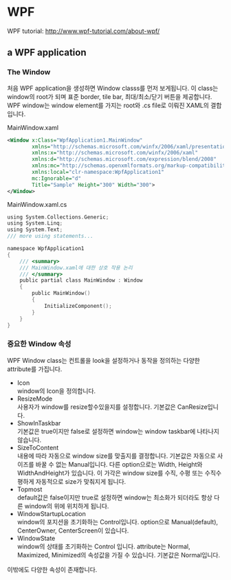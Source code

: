 WPF
===

WPF tutorial: http://www.wpf-tutorial.com/about-wpf/

a WPF application
-----------------

### The Window

처음 WPF application을 생성하면 Window classs를 먼저 보게됩니다. 이 class는 window의 root가 되며 표준 border, tile bar, 최대/최소/닫기 버튼을 제공합니다. WPF window는 window element를 가지는 root와 .cs file로 이뤄진 XAML의 결합입니다.

MainWindow.xaml

```xml
<Window x:Class="WpfApplication1.MainWindow"
        xmlns="http://schemas.microsoft.com/winfx/2006/xaml/presentation"
        xmlns:x="http://schemas.microsoft.com/winfx/2006/xaml"
        xmlns:d="http://schemas.microsoft.com/expression/blend/2008"
        xmlns:mc="http://schemas.openxmlformats.org/markup-compatibility/2006"
        xmlns:local="clr-namespace:WpfApplication1"
        mc:Ignorable="d"
        Title="Sample" Height="300" Width="300">
</Window>

```

MainWindow.xaml.cs

```c
using System.Collections.Generic;
using System.Linq;
using System.Text;
/// more using statements...

namespace WpfApplication1
{
    /// <summary>
    /// MainWindow.xaml에 대한 상호 작용 논리
    /// </summary>
    public partial class MainWindow : Window
    {
        public MainWindow()
        {
            InitializeComponent();
        }
    }
}
```

### 중요한 Window 속성

WPF Window class는 컨트롤을 look을 설정하거나 동작을 정의하는 다양한 attribute를 가집니다.

-	Icon  
	window의 Icon을 정의합니다.
-	ResizeMode  
	사용자가 window를 resize할수있을지를 설정합니다. 기본값은 CanResize입니다.
-	ShowInTaskbar  
	기본값은 true이지만 false로 설정하면 window는 window taskbar에 나타나지 않습니다.
-	SizeToContent  
	내용에 따라 자동으로 window size를 맞출지를 결정합니다. 기본값은 자동으로 사이즈를 바꿀 수 없는 Manual입니다. 다른 option으로는 Width, Height와 WidthAndHeight가 있습니다. 이 가각은 window size를 수직, 수평 또는 수직수평하게 자동적으로 size가 맞춰지게 됩니다.
-	Topmost  
	default값은 false이지만 true로 설정하면 window는 최소화가 되더라도 항상 다른 window의 위에 위치하게 됩니다.
-	WindowStartupLocation  
	window의 포지션을 초기화하는 Control입니다. option으로 Manual(default), CenterOwner, CenterScreen이 있습니다.
-	WindowState  
	window의 상태를 초기화하는 Control 입니다. attribute는 Normal, Maximized, Minimized의 속성값을 가질 수 있습니다. 기본값은 Normal입니다.

이밖에도 다양한 속성이 존재합니다.
